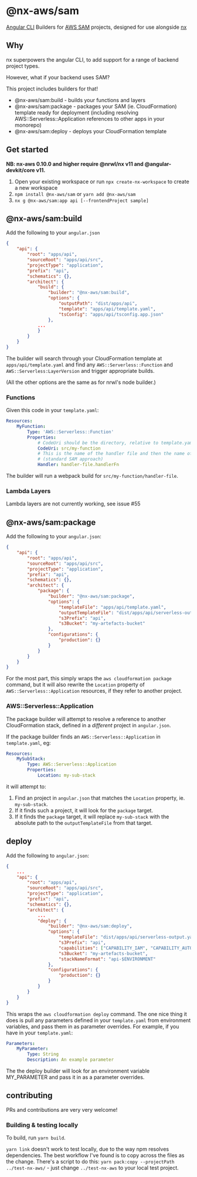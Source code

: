 # @nx-aws/sam

[Angular CLI](https://cli.angular.io) Builders for [AWS SAM](https://aws.amazon.com/serverless/sam/) projects,
designed for use alongside [nx](https://nx.dev)

## Why

nx superpowers the angular CLI, to add support for a range of backend project types.

However, what if your backend uses SAM?

This project includes builders for that!

-   @nx-aws/sam:build - builds your functions and layers
-   @nx-aws/sam:package - packages your SAM (ie. CloudFormation) template ready for deployment
    (including resolving AWS::Serverless::Application references to other apps in your monorepo)
-   @nx-aws/sam:deploy - deploys your CloudFormation template

## Get started

**NB: nx-aws 0.10.0 and higher require @nrwl/nx v11 and @angular-devkit/core v11.**

1. Open your existing workspace or run `npx create-nx-workspace` to create a new workspace
1. `npm install @nx-aws/sam` or `yarn add @nx-aws/sam`
1. `nx g @nx-aws/sam:app api [--frontendProject sample]`

## @nx-aws/sam:build

Add the following to your `angular.json`

```json
{
    "api": {
        "root": "apps/api",
        "sourceRoot": "apps/api/src",
        "projectType": "application",
        "prefix": "api",
        "schematics": {},
        "architect": {
            "build": {
                "builder": "@nx-aws/sam:build",
                "options": {
                    "outputPath": "dist/apps/api",
                    "template": "apps/api/template.yaml",
                    "tsConfig": "apps/api/tsconfig.app.json"
                },
            ...
            }
        }
    }
}
```

The builder will search through your CloudFormation template at `apps/api/template.yaml`
and find any `AWS::Serverless::Function` and `AWS::Serverless:LayerVersion` and trigger
appropriate builds.

(All the other options are the same as for nrwl's node builder.)

### Functions

Given this code in your `template.yaml`:

```yaml
Resources:
    MyFunction:
        Type: 'AWS::Serverless::Function'
        Properties:
            # CodeUri should be the directory, relative to template.yaml, where the handler file is found
            CodeUri: src/my-function
            # This is the name of the handler file and then the name of the exported handler function
            # (standard SAM approach)
            Handler: handler-file.handlerFn
```

The builder will run a webpack build for `src/my-function/handler-file`.

### Lambda Layers

Lambda layers are not currently working, see issue #55

## @nx-aws/sam:package

Add the following to your `angular.json`:

```json
{
    "api": {
        "root": "apps/api",
        "sourceRoot": "apps/api/src",
        "projectType": "application",
        "prefix": "api",
        "schematics": {},
        "architect": {
            "package": {
                "builder": "@nx-aws/sam:package",
                "options": {
                    "templateFile": "apps/api/template.yaml",
                    "outputTemplateFile": "dist/apps/api/serverless-output.yaml",
                    "s3Prefix": "api",
                    "s3Bucket": "my-artefacts-bucket"
                },
                "configurations": {
                    "production": {}
                }
            }
        }
    }
}
```

For the most part, this simply wraps the `aws cloudformation package` command, but it will also
rewrite the `Location` property of `AWS::Serverless::Application` resources, if they refer to
another project.

### AWS::Serverless::Application

The package builder will attempt to resolve a reference to another CloudFormation stack, defined
in a _different_ project in `angular.json`.

If the package builder finds an `AWS::Serverless::Application` in `template.yaml`, eg:

```yaml
Resources:
    MySubStack:
        Type: AWS::Serverless::Application
        Properties:
            Location: my-sub-stack
```

it will attempt to:

1. Find an project in `angular.json` that matches the `Location` property, ie. `my-sub-stack`.
2. If it finds such a project, it will look for the `package` target.
3. If it finds the `package` target, it will replace `my-sub-stack` with the absolute path to
   the `outputTemplateFile` from that target.

## deploy

Add the following to `angular.json`:

```json
{
    ...
    "api": {
        "root": "apps/api",
        "sourceRoot": "apps/api/src",
        "projectType": "application",
        "prefix": "api",
        "schematics": {},
        "architect": {
            ...
            "deploy": {
                "builder": "@nx-aws/sam:deploy",
                "options": {
                    "templateFile": "dist/apps/api/serverless-output.yaml",
                    "s3Prefix": "api",
                    "capabilities": ["CAPABILITY_IAM", "CAPABILITY_AUTO_EXPAND"],
                    "s3Bucket": "my-artefacts-bucket",
                    "stackNameFormat": "api-$ENVIRONMENT"
                },
                "configurations": {
                    "production": {}
                }
            }
        }
    }
}
```

This wraps the `aws cloudformation deploy` command. The one nice thing it does is pull
any parameters defined in your `template.yaml` from environment variables, and pass them
in as parameter overrides. For example, if you have in your `template.yaml`:

```yaml
Parameters:
    MyParameter:
        Type: String
        Description: An example parameter
```

The the deploy builder will look for an environment variable MY_PARAMETER and pass it in as
a parameter overrides.

## contributing

PRs and contributions are very very welcome!

### Building & testing locally

To build, run `yarn build`.

`yarn link` doesn't work to test locally, due to the way npm resolves dependencies. The best
workflow I've found is to copy across the files as the change. There's a script to do
this: `yarn pack:copy --projectPath ../test-nx-aws/` - just change `../test-nx-aws` to your
local test project.
